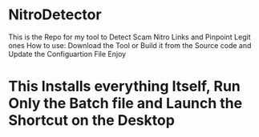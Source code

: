 # NitroDetector
This is the Repo for my tool to Detect Scam Nitro Links and Pinpoint Legit ones
How to use: Download the Tool or Build it from the Source code and Update the Configuartion File
Enjoy

# This Installs everything Itself, Run Only the Batch file and Launch the Shortcut on the Desktop
